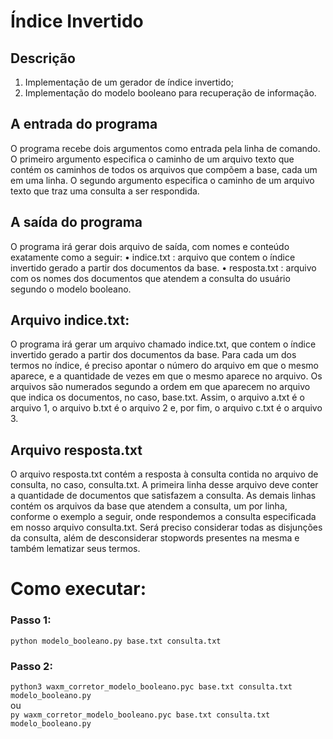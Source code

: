# Índice Invertido

## Descrição

1. Implementação de um gerador de índice invertido;
2. Implementação do modelo booleano para recuperação de informação.

## A entrada do programa
O programa recebe dois argumentos como entrada pela linha de comando. O primeiro argumento especifica o caminho de um arquivo texto que contém os caminhos de todos os arquivos que
compõem a base, cada um em uma linha. O segundo argumento especifica o caminho de um arquivo texto que traz uma consulta a ser respondida.

## A saída do programa
O programa irá gerar dois arquivo de saída, com nomes e conteúdo exatamente como a seguir:
• indice.txt : arquivo que contem o índice invertido gerado a partir dos documentos da base.
• resposta.txt : arquivo com os nomes dos documentos que atendem a consulta do usuário segundo o modelo booleano.

## Arquivo indice.txt:
O programa irá gerar um arquivo chamado indice.txt, que contem o índice invertido gerado a partir dos documentos da base. Para cada um dos termos no índice, é preciso apontar o número do arquivo em que o mesmo aparece, e a quantidade de vezes em que o mesmo aparece no arquivo. Os arquivos são numerados segundo a ordem em que aparecem no arquivo que indica os documentos, no caso, base.txt. Assim, o arquivo a.txt é o arquivo 1, o arquivo b.txt é o arquivo 2 e, por
fim, o arquivo c.txt é o arquivo 3.

## Arquivo resposta.txt
O arquivo resposta.txt contém a resposta à consulta contida no arquivo de consulta, no caso, consulta.txt. A primeira linha desse arquivo deve conter a quantidade de documentos que satisfazem a consulta. As demais linhas contém os arquivos da base que atendem a consulta, um por linha, conforme o exemplo a seguir, onde respondemos a consulta especificada em nosso arquivo consulta.txt. Será preciso considerar todas as disjunções da consulta, além de desconsiderar stopwords presentes na mesma e também lematizar seus termos.

# Como executar: 

### Passo 1:

`python modelo_booleano.py base.txt consulta.txt`

### Passo 2: 

`python3 waxm_corretor_modelo_booleano.pyc base.txt consulta.txt modelo_booleano.py`
<br>ou<br>
`py waxm_corretor_modelo_booleano.pyc base.txt consulta.txt modelo_booleano.py`